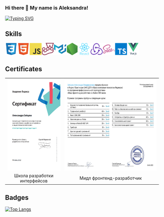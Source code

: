 ### Hi there 👋 My name is Aleksandra!﻿

[![Typing SVG](https://readme-typing-svg.herokuapp.com?color=%2336BCF7&lines=I'm+Frontend+developer)](https://git.io/typing-svg)

## Skills
<a href="https://developer.mozilla.org/en-US/docs/Web/CSS"><img src="https://raw.githubusercontent.com/devicons/devicon/master/icons/css3/css3-original.svg" height="40px" width="40px" /></a><a href="https://developer.mozilla.org/en-US/docs/Web/HTML"><img src="https://raw.githubusercontent.com/devicons/devicon/master/icons/html5/html5-original.svg" height="40px" width="40px" /></a><a href="https://developer.mozilla.org/en-US/docs/Web/JavaScript"><img src="https://raw.githubusercontent.com/devicons/devicon/master/icons/javascript/javascript-original.svg" height="40px" width="40px" /></a><a href="https://jestjs.io/"><img src="https://raw.githubusercontent.com/devicons/devicon/master/icons/jest/jest-plain.svg" height="40px" width="40px" /></a><a href="https://material-ui.com/"><img src="https://raw.githubusercontent.com/devicons/devicon/master/icons/materialui/materialui-original.svg" height="40px" width="40px" /></a><a href="https://nodejs.org/en/"><img src="https://raw.githubusercontent.com/devicons/devicon/master/icons/nodejs/nodejs-original.svg" height="40px" width="40px" /></a><a href="https://reactjs.org/"><img src="https://raw.githubusercontent.com/devicons/devicon/master/icons/react/react-original-wordmark.svg" height="40px" width="40px" /></a><a href="https://redux.js.org/"><img src="https://raw.githubusercontent.com/devicons/devicon/master/icons/redux/redux-original.svg" height="40px" width="40px" /></a><a href="https://sass-lang.com/"><img src="https://raw.githubusercontent.com/devicons/devicon/master/icons/sass/sass-original.svg" height="40px" width="40px" /></a><a href="https://www.typescriptlang.org/"><img src="https://raw.githubusercontent.com/devicons/devicon/master/icons/typescript/typescript-original.svg" height="40px" width="40px" /></a><a href="https://vuejs.org/"><img src="https://raw.githubusercontent.com/devicons/devicon/master/icons/vuejs/vuejs-original-wordmark.svg" height="40px" width="40px" /></a>

## Certificates
<table>
  <tr>
    <td><img src="https://github.com/Aleksa-esme/certificates/blob/master/1.%D0%AF%D0%BD%D0%B4%D0%B5%D0%BA%D1%81_%D0%A8%D0%A0%D0%98_2022.png?raw=true" alt="Яндекс ШРИ 2022" style="height:300px; width:auto;"></td>
    <td><img src="https://github.com/Aleksa-esme/certificates/blob/master/%D0%9C%D0%B8%D0%B4%D0%BB%20%D1%84%D1%80%D0%BE%D0%BD%D1%82%D0%B5%D0%BD%D0%B4-%D1%80%D0%B0%D0%B7%D1%80%D0%B0%D0%B1%D0%BE%D1%82%D1%87%D0%B8%D0%BA.png?raw=true" alt="Мидл фронтенд-разработчик" style="height:300px; width:auto;"></td>
  </tr>
  <tr>
    <td align="center">Школа разработки интерфейсов</td>
    <td align="center">Мидл фронтенд-разработчик</td>
  </tr>
</table>

## Badges

[![Top Langs](https://github-readme-stats.vercel.app/api/top-langs/?username=Aleksa-esme)](https://github.com/anuraghazra/github-readme-stats)
